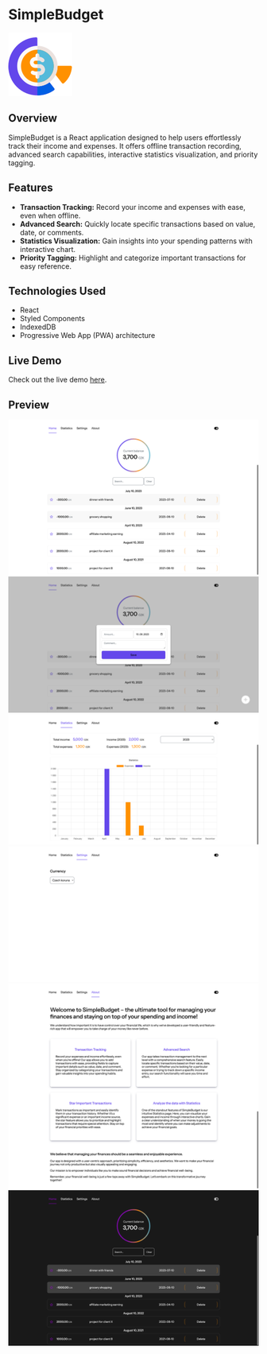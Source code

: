 # SimpleBudget

![SimpleBudget Logo](./public/logo192.png)

## Overview

SimpleBudget is a React application designed to help users effortlessly track their income and expenses. It offers offline transaction recording, advanced search capabilities, interactive statistics visualization, and priority tagging.

## Features

- **Transaction Tracking:** Record your income and expenses with ease, even when offline.
- **Advanced Search:** Quickly locate specific transactions based on value, date, or comments.
- **Statistics Visualization:** Gain insights into your spending patterns with interactive chart.
- **Priority Tagging:** Highlight and categorize important transactions for easy reference.

## Technologies Used

- React
- Styled Components
- IndexedDB
- Progressive Web App (PWA) architecture

## Live Demo

Check out the live demo [here](https://simplebudgett.netlify.app/).

## Preview

![Home page](./public/preview/simplebudget1.png)
![Modal](./public/preview/simplebudget1.1.png)
![Statistics page](./public/preview/simplebudget2.png)
![Settings page](./public/preview/simplebudget3.png)
![About page](./public/preview/simplebudget4.png)
![Home page dark theme](./public/preview/simplebudget5.png)
